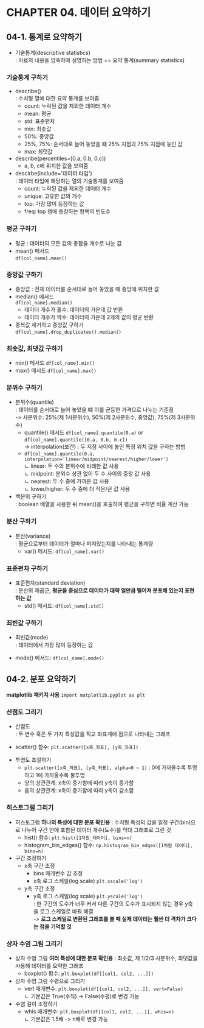 # CHAPTER 04. 데이터 요약하기
## 04-1. 통계로 요약하기
* 기술통계(descriptive statistics)  
 : 자료의 내용을 압축하여 설명하는 방법 == 요약 통계(summary statistics)
### 기술통계 구하기
* describe()  
 : 수치형 열에 대한 요약 통계를 보여줌
  - count: 누락된 값을 제외한 데이터 개수  
  - mean: 평균  
  - std: 표준편차
  - min: 최솟값
  - 50%: 중앙값
  - 25%, 75%: 순서대로 늘어 놓았을 떄 25% 지점과 75% 지점에 놓인 값
  - max: 최댓값
* describe(percentiles=[0.a, 0.b, 0.c])
  - a, b, c에 위치한 값을 보여줌
* descirbe(include='데이터 타입')  
 : 데이터 타입에 해당하는 열의 기술통계를 보여줌
  - count: 누락된 값을 제외한 데이터 개수  
  - unique: 고유한 값의 개수
  - top: 가장 많이 등장하는 값
  - freq: top 행에 등장하는 항목의 빈도수
### 평균 구하기
* 평균
 : 데이터의 모든 값의 총합을 개수로 나눈 값
* mean() 메서드  
 `df[col_name].mean()`
### 중앙값 구하기
* 중앙값
 : 전체 데이터를 순서대로 늘어 놓았을 때 중앙에 위치한 값
* median() 메서드  
 `df[col_name].median()`
  - 데이터 개수가 홀수: 데이터의 가운데 값 반환
  - 데이터 개수가 짝수: 데이터의 가운데 2개의 값의 평균 반환
* 중복값 제거하고 중앙값 구하기  
 `df[col_name].drop_duplicates().median()`
### 최솟값, 최댓값 구하기
 - min() 메서드 `df[col_name].min()`
 - max() 메서드 `df[col_name].max()`
### 분위수 구하기
* 분위수(quantile)  
 : 데이터를 순서대로 늘어 놓았을 떄 이를 균등한 가격으로 나누는 기준점  
  -> 사분위수: 25%(제 1사분위수), 50%(제 2사분위수, 중앙값), 75%(제 3사분위수)
  - quantile() 메서드 `df[col_name].quantile(0.a)` or `df[col_name].quantile([0.a, 0.b, 0.c])`  
  -> interpolation(보간) : 두 지점 사이에 놓인 특정 위치 값을 구하는 방법
  - `df[col_name].quantile(0.a, interpolation='linear/midpoint/nearest/higher/lower')`  
   ㄴ linear: 두 수의 분위수에 비례한 값 사용  
   ㄴ midpoint: 분위수 상관 없이 두 수 사이의 중앙 값 사용  
   ㄴ nearest: 두 수 중에 가까운 값 사용  
   ㄴ lower/higher: 두 수 중에 더 작은/큰 값 사용
* 백분위 구하기  
 : boolean 배열을 사용한 뒤 mean()을 호출하여 평균을 구하면 비율 계산 가능
### 분산 구하기
* 분산(variance)  
 : 평균으로부터 데이터가 얼마나 퍼져있는지를 나타내는 통계량
  - var() 메서드: `df[col_name].var()`
 ### 표준편차 구하기
 * 표준편차(standard deviation)  
  : 분산의 제곱근, **평균을 중심으로 데이터가 대략 얼만큼 떨어져 분포해 있는지 표현하는 값**
   - std() 메서드: `df[col_name].std()`
 ### 최빈값 구하기
 * 최빈값(mode)  
  : 데이터에서 가장 많이 등장하는 값
  - mode() 메서드: `df[col_name].mode()`
  
## 04-2. 분포 요약하기
**matplotlib 패키지 사용** `import matplotlib.pyplot as plt`
### 산점도 그리기
* 산점도  
 : 두 변수 혹은 두 가지 특성값을 직교 좌표계에 점으로 나타내는 그래프
 - scatter() 함수: `plt.scatter([x축_좌표], [y축_좌표])`
* 투명도 조절하기
  - `plt.scatter([x축_좌표], [y축_좌표], alpha=0 ~ 1)`
    : 0에 가까울수록 투명하고 1에 가까울수록 불투명
  - 양의 상관관계: x축이 증가함에 따라 y축이 증가함
  - 음의 상관관계: x축이 증가함에 따라 y축이 감소함
### 히스토그램 그리기
* 히스토그램  **하나의 특성에 대한 분포 확인용**
 : 수치형 특성의 값을 일정 구간(bin)으로 나누어 구간 안에 포함된 데이터 개수(도수)를 막대 그래프로 그린 것
  - hist() 함수: `plt.hist([1차원_데이터], bins=n)`
  - histogram_bin_edges() 함수: `np.histogram_bin_edges([1차원 데이터], bins=n)`
* 구간 조정하기
  - x축 구간 조정
    - bins 매개변수 값 조정
    - x축 로그 스케일(log scale) `plt.xscale('log')`
  - y축 구간 조정
    - y축 로그 스케일(log scale) `plt.yscale('log')`  
     : 한 구간의 도수가 너무 커서 다른 구간의 도수가 표시되지 않는 경우 y축을 로그 스케일로 바꿔 해결  
      -> **로그 스케일로 변환된 그래프를 볼 때 실제 데이터는 훨씬 더 격차가 크다는 점을 기억할 것**
### 상자 수염 그림 그리기
* 상자 수염 그림 **여러 특성에 대한 분포 확인용**
 : 최솟값, 제 1/2/3 사분위수, 최댓값을 사용해 데이터를 요약한 그래프
  - boxplot() 함수: `plt.boxplot(df[[col1, col2, ...]])`
* 상자 수염 그림 수평으로 그리기
  - vert 매개변수: `plt.boxplot(df[[col1, col2, ...]], vert=False)`  
    ㄴ 기본값은 True(수직) -> False(수평)로 변경 가능
* 수염 길이 조정하기
  - whis 매개변수: `plt.boxplot(df[[col1, col2, ...]], whis=n)`  
    ㄴ 기본값은 1.5배 -> n배로 변경 가능

